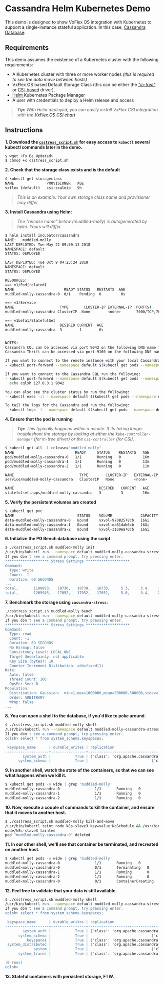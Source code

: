 # Cassandra Helm Kubernetes Demo

This demo is designed to show VxFlex OS integration with Kubernetes to support a single-instance stateful application. In this case, [Cassandra Database](https://cassandra.apache.org/).

## Requirements

This demo assumes the existence of a Kubernetes cluster with the following requirements:
* A Kubernetes cluster with three or more worker nodes _(this is required to see the data move between hosts)_
* VxFlex OS based Default Storage Class (this can be either the [_"in-tree"_](https://github.com/kubernetes/examples/tree/master/staging/volumes/scaleio) or [CSI-based](https://github.com/thecodeteam/csi-scaleio) driver).
* [Helm ](https://helm.sh/) Kubernetes Package Manager
* A user with credentials to deploy a Helm release and access

> _**Tip:** With Helm deployed, you can easily install VxFlex CSI integration with the [VxFlex OS CSI chart](https://github.com/VxFlex-OS/charts/tree/master/vxflex-csi)_

## Instructions

**1. Download the [`csstress_script.sh`](csstress_script.sh) for easy access to `kubectl` several kubectl commands later in the demo.**

```bash
$ wget <To Be Updated>
$ chmod +x csstress_script.sh
```

**2. Check that the storage class exists and is the default**

```bash
$ kubectl get storageclass
NAME               PROVISIONER   AGE
vxflex (default)   csi-scaleio   9h
```
> _This is an example. Your own storage class name and provisioner may differ._

**3. Install Cassandra using Helm:**
> _The "release name" below (muddled-molly) is autogenerated by helm. Yours will differ._
```bash
$ helm install incubator/cassandra
NAME:   muddled-molly
LAST DEPLOYED: Tue May 22 09:50:13 2018
NAMESPACE: default
STATUS: DEPLOYED

LAST DEPLOYED: Tue Oct 9 04:23:24 2018
NAMESPACE: default
STATUS: DEPLOYED

RESOURCES:
==> v1/Pod(related)
NAME                       READY STATUS   RESTARTS  AGE
muddled-molly-cassandra-0  0/1    Pending  0         0s

==> v1/Service
NAME                     TYPE       CLUSTER-IP EXTERNAL-IP  PORT(S)                                       AGE
muddled-molly-cassandra ClusterIP  None        <none>       7000/TCP,7001/TCP,7199/TCP,9042/TCP,9160/TCP  0s

==> v1beta1/StatefulSet
NAME                     DESIRED CURRENT  AGE
muddled-molly-cassandra  3        1        0s


NOTES:
Cassandra CQL can be accessed via port 9042 on the following DNS name from within your cluster:
Cassandra Thrift can be accessed via port 9160 on the following DNS name from within your cluster:

If you want to connect to the remote instance with your local Cassandra CQL cli. To forward the API port to localhost:9042 run the following:
- kubectl port-forward --namespace default $(kubectl get pods --namespace default -l app=cassandra,release=muddled-molly -o jsonpath='{ .items[0].metadata.name }') 9042:9042

If you want to connect to the Cassandra CQL run the following:
- kubectl port-forward --namespace default $(kubectl get pods --namespace default -l "app=cassandra,release=muddled-molly" -o jsonpath="{.items[0].metadata.name}") 9042:9042
  echo cqlsh 127.0.0.1 9042

You can also see the cluster status by run the following:
- kubectl exec -it --namespace default $(kubectl get pods --namespace default -l app=cassandra,release=muddled-molly -o jsonpath='{.items[0].metadata.name}') nodetool status

To tail the logs for the Cassandra pod run the following:
- kubectl logs -f --namespace default $(kubectl get pods --namespace default -l app=cassandra,release=muddled-molly -o jsonpath='{ .items[0].metadata.name }')

```

**4. Ensure that the pod is running**
> _**Tip:** This typically happens within a minute. If its taking longer troubleshoot the storage by looking at either the `kube-controller-manager` (for in-tree driver) or the `csi-controller` (for CSI)_.

```bash
$ kubectl get all -l release="muddled-molly"
NAME                            READY     STATUS    RESTARTS   AGE
pod/muddled-molly-cassandra-0   1/1       Running   0          16m
pod/muddled-molly-cassandra-1   1/1       Running   0          13m
pod/muddled-molly-cassandra-2   1/1       Running   0          11m

NAME                              TYPE        CLUSTER-IP   EXTERNAL-IP   PORT(S)                                        AGE
service/muddled-molly-cassandra   ClusterIP   None         <none>        7000/TCP,7001/TCP,7199/TCP,9042/TCP,9160/TCP   16m

NAME                                       DESIRED   CURRENT   AGE
statefulset.apps/muddled-molly-cassandra   3         3         16m
```

**5. Verify the persistent volumes are created**
```bash
$ kubectl get pvc
NAME                             STATUS    VOLUME             CAPACITY   ACCESS MODES   STORAGECLASS   AGE
data-muddled-molly-cassandra-0   Bound     vxvol-97082578cb   16Gi       RWO            vxflex         11m
data-muddled-molly-cassandra-1   Bound     vxvol-ea81dab6cb   16Gi       RWO            vxflex         9m
data-muddled-molly-cassandra-2   Bound     vxvol-3160ea70cb   16Gi       RWO            vxflex         7m
```

**6. Initialize the PG Bench database using the script**
```bash
$ ./csstress_script.sh muddled-molly init
/usr/bin/kubectl run --namespace default muddled-molly-cassandra-stress-init --restart=Never --rm --tty -i --image cassandra --command -- cassandra-stress write duration=60s -rate threads=100 -node muddled-molly-cassandra
If you don't see a command prompt, try pressing enter.
******************** Stress Settings ********************
Command:
  Type: write
  Count: -1
  Duration: 60 SECONDS
...
total,       1188893,   18730,   18730,   18730,     5.3,     3.4,    10.4,    64.3,   127.2,   139.7,   59.0,  0.03889,      0,      0,       0,       0,       0,       0
total,       1205945,   17052,   17052,   17052,     5.8,     3.4,    27.5,    49.2,    64.3,    67.5,   60.0,  0.03847,      0,      0,       0,       0,       0,       0

```

**7. Benchmark the storage using `cassandra-stress`:**
```bash
./csstress_script.sh muddled-molly bench
/usr/bin/kubectl run --namespace default muddled-molly-cassandra-stress-bench --restart=Never --rm --tty -i --image cassandra --command -- cassandra-stress read duration=60s -rate threads=100 -node muddled-molly-cassandra
If you don't see a command prompt, try pressing enter.
******************** Stress Settings ********************
Command:
  Type: read
  Count: -1
  Duration: 60 SECONDS
  No Warmup: false
  Consistency Level: LOCAL_ONE
  Target Uncertainty: not applicable
  Key Size (bytes): 10
  Counter Increment Distibution: add=fixed(1)
Rate:
  Auto: false
  Thread Count: 100
  OpsPer Sec: 0
Population:
  Distribution: Gaussian:  min=1,max=1000000,mean=500000.500000,stdev=166666.500000
  Order: ARBITRARY
  Wrap: false
...
```

**8. You can open a shell to the database, if you'd like to poke around.**
```bash
$ ./csstress_script.sh muddled-molly shell
/usr/bin/kubectl run --namespace default muddled-molly-cassandra-stress-shell --restart=Never --rm --tty -i --image cassandra --command -- cqlsh muddled-molly-cassandra
If you don't see a command prompt, try pressing enter.
cqlsh> select * from system_schema.keyspaces;

 keyspace_name      | durable_writes | replication
--------------------+----------------+-------------------------------------------------------------------------------------
        system_auth |           True | {'class': 'org.apache.cassandra.locator.SimpleStrategy', 'replication_factor': '1'}
      system_schema |           True |                             {'class': 'org.apache.cassandra.locator.LocalStrategy'}

```

**9. In another shell, watch the state of the containers, so that we can see what happens when we kill it.**
```bash
$ kubectl get pods -o wide | grep 'muddled-molly'
muddled-molly-cassandra-0                1/1       Running   0          38m       10.244.3.22     k8s-slave3   <none>
muddled-molly-cassandra-1                1/1       Running   0          35m       10.244.1.32     k8s-slave1   <none>
muddled-molly-cassandra-2                1/1       Running   0          33m       10.244.2.40     k8s-slave2   <none>
```

**10. Now, execute a couple of commands to kill the container, and ensure that it moves to another host.**
```bash
$ ./csstress_script.sh muddled-molly kill-and-move
/usr/bin/kubectl taint node k8s-slave3 key=value:NoSchedule && /usr/bin/kubectl delete pod muddled-molly-cassandra-0
node/k8s-slave3 tainted
pod "muddled-molly-cassandra-0" deleted
```

**11. In our other shell, we'll see that container be terminated, and recreated on another host.**
```bash
$ kubectl get pods -o wide | grep 'muddled-molly'
muddled-molly-cassandra-0                1/1       Running   0          1h        10.244.3.22     k8s-slave3   <none>
muddled-molly-cassandra-0                0/1       Terminating   0          1h        10.244.3.22     k8s-slave3   <none>
muddled-molly-cassandra-1                1/1       Running       0          1h        10.244.1.32     k8s-slave1   <none>
muddled-molly-cassandra-2                1/1       Running       0          58m       10.244.2.40     k8s-slave2   <none>
muddled-molly-cassandra-0                0/1       ContainerCreating   0          7s        <none>          k8s-slave4   <none>
```

**12. Feel free to validate that your data is still available.**
```bash
$ ./csstress_script.sh muddled-molly shell
/usr/bin/kubectl run --namespace default muddled-molly-cassandra-stress-shell --restart=Never --rm --tty -i --image cassandra --command -- cqlsh muddled-molly-cassandra
If you don't see a command prompt, try pressing enter.
cqlsh> select * from system_schema.keyspaces;

 keyspace_name      | durable_writes | replication
--------------------+----------------+-------------------------------------------------------------------------------------
        system_auth |           True | {'class': 'org.apache.cassandra.locator.SimpleStrategy', 'replication_factor': '1'}
      system_schema |           True |                             {'class': 'org.apache.cassandra.locator.LocalStrategy'}
          keyspace1 |           True | {'class': 'org.apache.cassandra.locator.SimpleStrategy', 'replication_factor': '1'}
 system_distributed |           True | {'class': 'org.apache.cassandra.locator.SimpleStrategy', 'replication_factor': '3'}
             system |           True |                             {'class': 'org.apache.cassandra.locator.LocalStrategy'}
      system_traces |           True | {'class': 'org.apache.cassandra.locator.SimpleStrategy', 'replication_factor': '2'}

(6 rows)
cqlsh>

```

**13. Stateful containers with persistent storage, FTW.**
